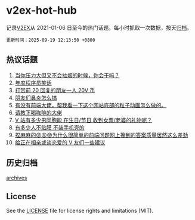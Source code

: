 # v2ex-hot-hub

 记录[V2EX](https://www.v2ex.com/)从 2021-01-06 日至今的热门话题。每小时抓取一次数据，按天[归档](archives)。

`更新时间：2025-09-19 12:13:50 +0800`

## 热议话题

1. [当你压力大但又不会抽烟的时候，你会干吗？](https://www.v2ex.com/t/1160175)
1. [年度程序员笑话](https://www.v2ex.com/t/1160205)
1. [打赏前 20 回复的朋友一人 20V 币](https://www.v2ex.com/t/1160215)
1. [朋友们鼻炎怎么搞](https://www.v2ex.com/t/1160195)
1. [有没有前端大佬，帮我看一下这个网站底部的粒子动画怎么做的。](https://www.v2ex.com/t/1160190)
1. [请教下喝咖啡的大佬](https://www.v2ex.com/t/1160279)
1. [V 站有多少男同胞能 在生日/节日 收到女票/老婆的礼物呢？](https://www.v2ex.com/t/1160194)
1. [有多少人不贴膜 不装手机壳的](https://www.v2ex.com/t/1160247)
1. [捏麻麻的😡😡😡为什么很简单的前端问题网上搜到的答案质量居然这么差劲](https://www.v2ex.com/t/1160278)
1. [给正在相亲或谈恋爱的 V 友们一些建议](https://www.v2ex.com/t/1160375)

## 历史归档

[archives](archives)

## License

See the [LICENSE](LICENSE) file for license rights and limitations (MIT).
